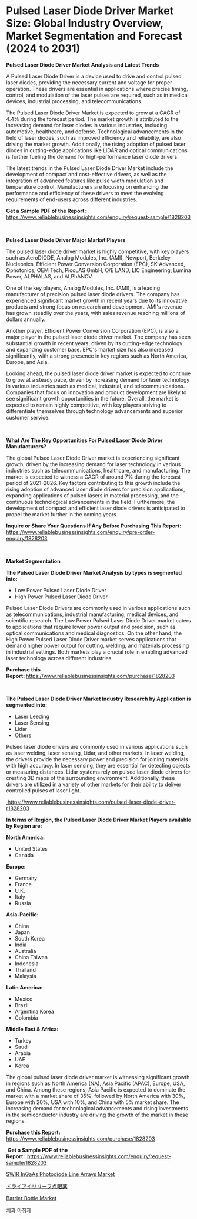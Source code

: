 <p><h1>Pulsed Laser Diode Driver Market Size: Global Industry Overview, Market Segmentation and Forecast (2024 to 2031)</h1></p><p><strong>Pulsed Laser Diode Driver Market Analysis and Latest Trends</strong></p>
<p><p>A Pulsed Laser Diode Driver is a device used to drive and control pulsed laser diodes, providing the necessary current and voltage for proper operation. These drivers are essential in applications where precise timing, control, and modulation of the laser pulses are required, such as in medical devices, industrial processing, and telecommunications.</p><p>The Pulsed Laser Diode Driver Market is expected to grow at a CAGR of 4.4% during the forecast period. The market growth is attributed to the increasing demand for laser diodes in various industries, including automotive, healthcare, and defense. Technological advancements in the field of laser diodes, such as improved efficiency and reliability, are also driving the market growth. Additionally, the rising adoption of pulsed laser diodes in cutting-edge applications like LiDAR and optical communications is further fueling the demand for high-performance laser diode drivers.</p><p>The latest trends in the Pulsed Laser Diode Driver Market include the development of compact and cost-effective drivers, as well as the integration of advanced features like pulse width modulation and temperature control. Manufacturers are focusing on enhancing the performance and efficiency of these drivers to meet the evolving requirements of end-users across different industries.</p></p>
<p><strong>Get a Sample PDF of the Report:&nbsp;</strong> <a href="https://www.reliablebusinessinsights.com/enquiry/request-sample/1828203">https://www.reliablebusinessinsights.com/enquiry/request-sample/1828203</a></p>
<p>&nbsp;</p>
<p><strong>Pulsed Laser Diode Driver Major Market Players</strong></p>
<p><p>The pulsed laser diode driver market is highly competitive, with key players such as AeroDIODE, Analog Modules, Inc. (AMI), Newport, Berkeley Nucleonics, Efficient Power Conversion Corporation (EPC), SK-Advanced, Qphotonics, OEM Tech, PicoLAS GmbH, O/E LAND, LIC Engineering, Lumina Power, ALPHALAS, and ALPhANOV. </p><p>One of the key players, Analog Modules, Inc. (AMI), is a leading manufacturer of precision pulsed laser diode drivers. The company has experienced significant market growth in recent years due to its innovative products and strong focus on research and development. AMI's revenue has grown steadily over the years, with sales revenue reaching millions of dollars annually. </p><p>Another player, Efficient Power Conversion Corporation (EPC), is also a major player in the pulsed laser diode driver market. The company has seen substantial growth in recent years, driven by its cutting-edge technology and expanding customer base. EPC's market size has also increased significantly, with a strong presence in key regions such as North America, Europe, and Asia. </p><p>Looking ahead, the pulsed laser diode driver market is expected to continue to grow at a steady pace, driven by increasing demand for laser technology in various industries such as medical, industrial, and telecommunications. Companies that focus on innovation and product development are likely to see significant growth opportunities in the future. Overall, the market is expected to remain highly competitive, with key players striving to differentiate themselves through technology advancements and superior customer service.</p></p>
<p>&nbsp;</p>
<p><strong>What Are The Key Opportunities For Pulsed Laser Diode Driver Manufacturers?</strong></p>
<p><p>The global Pulsed Laser Diode Driver market is experiencing significant growth, driven by the increasing demand for laser technology in various industries such as telecommunications, healthcare, and manufacturing. The market is expected to witness a CAGR of around 7% during the forecast period of 2021-2026. Key factors contributing to this growth include the rising adoption of advanced laser diode drivers for precision applications, expanding applications of pulsed lasers in material processing, and the continuous technological advancements in the field. Furthermore, the development of compact and efficient laser diode drivers is anticipated to propel the market further in the coming years.</p></p>
<p><strong>Inquire or Share Your Questions If Any Before Purchasing This Report:</strong> <a href="https://www.reliablebusinessinsights.com/enquiry/pre-order-enquiry/1828203">https://www.reliablebusinessinsights.com/enquiry/pre-order-enquiry/1828203</a></p>
<p>&nbsp;</p>
<p><strong>Market Segmentation</strong></p>
<p><strong>The Pulsed Laser Diode Driver Market Analysis by types is segmented into:</strong></p>
<p><ul><li>Low Power Pulsed Laser Diode Driver</li><li>High Power Pulsed Laser Diode Driver</li></ul></p>
<p><p>Pulsed Laser Diode Drivers are commonly used in various applications such as telecommunications, industrial manufacturing, medical devices, and scientific research. The Low Power Pulsed Laser Diode Driver market caters to applications that require lower power output and precision, such as optical communications and medical diagnostics. On the other hand, the High Power Pulsed Laser Diode Driver market serves applications that demand higher power output for cutting, welding, and materials processing in industrial settings. Both markets play a crucial role in enabling advanced laser technology across different industries.</p></p>
<p><strong>Purchase this Report:&nbsp;</strong><a href="https://www.reliablebusinessinsights.com/purchase/1828203">https://www.reliablebusinessinsights.com/purchase/1828203</a></p>
<p>&nbsp;</p>
<p><strong>The Pulsed Laser Diode Driver Market Industry Research by Application is segmented into:</strong></p>
<p><ul><li>Laser Leeding</li><li>Laser Sensing</li><li>Lidar</li><li>Others</li></ul></p>
<p><p>Pulsed laser diode drivers are commonly used in various applications such as laser welding, laser sensing, Lidar, and other markets. In laser welding, the drivers provide the necessary power and precision for joining materials with high accuracy. In laser sensing, they are essential for detecting objects or measuring distances. Lidar systems rely on pulsed laser diode drivers for creating 3D maps of the surrounding environment. Additionally, these drivers are utilized in a variety of other markets for their ability to deliver controlled pulses of laser light.</p></p>
<p><a href="https://www.reliablebusinessinsights.com/pulsed-laser-diode-driver-r1828203">&nbsp;https://www.reliablebusinessinsights.com/pulsed-laser-diode-driver-r1828203</a></p>
<p><strong>In terms of Region, the Pulsed Laser Diode Driver Market Players available by Region are:</strong></p>
<p>
    <p> <strong> North America: </strong>
        <ul>
            <li>United States</li>
            <li>Canada</li>
        </ul>
        </p> 
    <p> <strong> Europe: </strong>
        <ul>
            <li>Germany</li>
            <li>France</li>
            <li>U.K.</li>
            <li>Italy</li>
            <li>Russia</li>
        </ul>
        </p> 
    <p> <strong> Asia-Pacific: </strong>
        <ul>
            <li>China</li>
            <li>Japan</li>
            <li>South Korea</li>
            <li>India</li>
            <li>Australia</li>
            <li>China Taiwan</li>
            <li>Indonesia</li>
            <li>Thailand</li>
            <li>Malaysia</li>
        </ul>
        </p> 
    <p> <strong> Latin America: </strong>
        <ul>
            <li>Mexico</li>
            <li>Brazil</li>
            <li>Argentina Korea</li>
            <li>Colombia</li>
        </ul>
        </p> 
    <p> <strong> Middle East & Africa: </strong>
        <ul>
            <li>Turkey</li>
            <li>Saudi</li>
            <li>Arabia</li>
            <li>UAE</li>
            <li>Korea</li>
        </ul>
    </p>
    </p>
<p><p>The global pulsed laser diode driver market is witnessing significant growth in regions such as North America (NA), Asia Pacific (APAC), Europe, USA, and China. Among these regions, Asia Pacific is expected to dominate the market with a market share of 35%, followed by North America with 30%, Europe with 20%, USA with 10%, and China with 5% market share. The increasing demand for technological advancements and rising investments in the semiconductor industry are driving the growth of the market in these regions.</p></p>
<p><strong>Purchase this Report: </strong><a href="https://www.reliablebusinessinsights.com/purchase/1828203">https://www.reliablebusinessinsights.com/purchase/1828203</a></p>
<p>&nbsp;<strong>Get a Sample PDF of the Report:&nbsp;&nbsp;</strong><a href="https://www.reliablebusinessinsights.com/enquiry/request-sample/1828203">https://www.reliablebusinessinsights.com/enquiry/request-sample/1828203</a></p>
<p><strong></strong></p>
<p><p><a href="https://medium.com/@cloydrenner_30555/analyzing-swir-ingaas-photodiode-line-arrays-market-dynamics-and-growth-drivers-and-forecasted-for-9965664f268b">SWIR InGaAs Photodiode Line Arrays Market</a></p><p><a href="https://github.com/pepo3k/Market-Research-Report-List-3/blob/main/217690031692.md">ドライアイリリーフ点眼薬</a></p><p><a href="https://github.com/ctanaka235/Market-Research-Report-List-1/blob/main/barrier-bottle-market.md">Barrier Bottle Market</a></p><p><a href="https://github.com/vss5505pa7z1p/Market-Research-Report-List-3/blob/main/109193641323.md">치과 마취제</a></p></p>